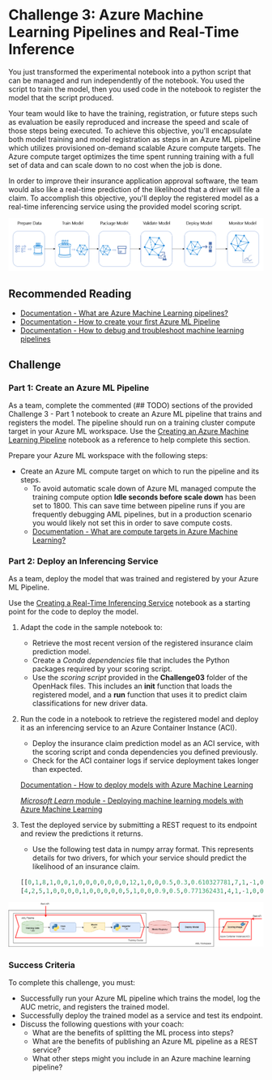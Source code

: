 # Challenge 3: Azure Machine Learning Pipelines and Real-Time Inference

You just transformed the experimental notebook into a python script that can be managed and run independently of the notebook. You used the script to train the model, then you used code in the notebook to register the model that the script produced.

 Your team would like to have the training, registration, or future steps such as evaluation be easily reproduced and increase the speed and scale of those steps being executed. To achieve this objective, you'll encapsulate both model training and model registration as steps in an Azure ML pipeline which utilizes provisioned on-demand scalable Azure compute targets. The Azure compute target optimizes the time spent running training with a full set of data and can scale down to no cost when the job is done.

In order to improve their insurance application approval software, the team would also like a real-time prediction of the likelihood that a driver will file a claim.  To accomplish this objective, you'll deploy the registered model as a real-time inferencing service using the provided model scoring script.

![Pipeline Flow diagram](images/pipeline-flow.png)

## Recommended Reading

* [Documentation - What are Azure Machine Learning pipelines?](https://docs.microsoft.com/azure/machine-learning/concept-ml-pipelines)
* [Documentation - How to create your first Azure ML Pipeline](https://docs.microsoft.com/azure/machine-learning/how-to-create-your-first-pipeline)
* [Documentation - How to debug and troubleshoot machine learning pipelines](https://docs.microsoft.com/azure/machine-learning/how-to-debug-pipelines)

## Challenge

### Part 1: Create an Azure ML Pipeline

As a team, complete the commented (## TODO) sections of the provided Challenge 3 - Part 1 notebook to create an Azure ML pipeline that trains and registers the model. The pipeline should run on a training cluster compute target in your Azure ML workspace. Use the [Creating an Azure Machine Learning Pipeline](https://github.com/MicrosoftDocs/mslearn-aml-labs/blob/master/05-Creating_a_Pipeline.ipynb) notebook as a reference to help complete this section.

Prepare your Azure ML workspace with the following steps:

* Create an Azure ML compute target on which to run the pipeline and its steps.
    * To avoid automatic scale down of Azure ML managed compute the training compute option **Idle seconds before scale down** has been set to 1800. This can save time between pipeline runs if you are frequently debugging AML pipelines, but in a production scenario you would likely not set this in order to save compute costs.
    * [Documentation - What are compute targets in Azure Machine Learning?](https://docs.microsoft.com/azure/machine-learning/concept-compute-target)

### Part 2: Deploy an Inferencing Service

As a team, deploy the model that was trained and registered by your Azure ML Pipeline.

Use the [Creating a Real-Time Inferencing Service](https://github.com/MicrosoftDocs/mslearn-aml-labs/blob/master/06-Deploying_a_model.ipynb) notebook as a starting point for the code to deploy the model.

1. Adapt the code in the sample notebook to:

    * Retrieve the most recent version of the registered insurance claim prediction model.
    * Create a *Conda dependencies* file that includes the Python packages required by your scoring script.
    * Use the *scoring script* provided in the **Challenge03** folder of the OpenHack files. This includes an **init** function that loads the registered model, and a **run** function that uses it to predict claim classifications for new driver data.

2. Run the code in a notebook to retrieve the registered model and deploy it as an inferencing service to an Azure Container Instance (ACI).
    * Deploy the insurance claim prediction model as an ACI service, with the scoring script and conda dependencies you defined previously.
    * Check for the ACI container logs if service deployment takes longer than expected.

    [Documentation - How to deploy models with Azure Machine Learning](https://docs.microsoft.com/azure/machine-learning/how-to-deploy-and-where)

    [*Microsoft Learn* module - Deploying machine learning models with Azure Machine Learning](https://docs.microsoft.com/learn/modules/register-and-deploy-model-with-amls/index)

3. Test the deployed service by submitting a REST request to its endpoint and review the predictions it returns.
    * Use the following test data in numpy array format. This represents details for two drivers, for which your service should predict the likelihood of an insurance claim.

    ```Python
    [[0,1,8,1,0,0,1,0,0,0,0,0,0,0,12,1,0,0,0.5,0.3,0.610327781,7,1,-1,0,-1,1,1,1,2,1,65,1,0.316227766,0.669556409,0.352136337,3.464101615,0.1,0.8,0.6,1,1,6,3,6,2,9,1,1,1,12,0,1,1,0,0,1],
    [4,2,5,1,0,0,0,0,1,0,0,0,0,0,5,1,0,0,0.9,0.5,0.771362431,4,1,-1,0,0,11,1,1,0,1,103,1,0.316227766,0.60632002,0.358329457,2.828427125,0.4,0.5,0.4,3,3,8,4,10,2,7,2,0,3,10,0,0,1,1,0,1]]
    ```

![Challenge 3 diagram](images/Diagrams-Chall-3.png)

### Success Criteria

To complete this challenge, you must:

* Successfully run your Azure ML pipeline which trains the model, log the AUC metric, and registers the trained model.
* Successfully deploy the trained model as a service and test its endpoint.
* Discuss the following questions with your coach:
    * What are the benefits of splitting the ML process into steps?
    * What are the benefits of publishing an Azure ML pipeline as a REST service?
    * What other steps might you include in an Azure machine learning pipeline?
